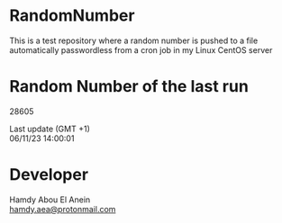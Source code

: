 # RandomNumber    
This is a test repository where a random number is pushed to a file automatically passwordless from a cron job in my Linux CentOS server    
# Random Number of the last run   
28605
      
Last update (GMT +1)    
06/11/23 14:00:01
# Developer    
Hamdy Abou El Anein   
hamdy.aea@protonmail.com
